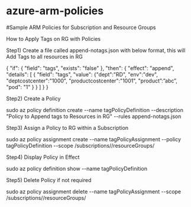 # azure-arm-policies
#Sample ARM Policies for Subscription and Resource Groups


How to Apply Tags on RG with Policies

Step1) Create a file called append-notags.json with below format, this will Add Tags to all resources in RG 


{
 "if": {
  "field": "tags",
  "exists": "false"
  },
  "then": {
    "effect": "append",
    "details": [
      {
        "field": "tags",
        "value": {"dept":"RD", "env":"dev", "deptcostcenter":"1000", "productcostcenter":"1001", "product”:”abc”, "pod": "1"   } 
      }
    ]
  }
}




Step2) Create a Policy 

sudo az policy definition create --name tagPolicyDefinition --description "Policy to Append tags to Resources in RG" --rules append-notags.json

Step3) Assign a Policy to RG within a Subscription

sudo az policy assignment create --name tagPolicyAssignment --policy tagPolicyDefinition --scope /subscriptions/<subscription id>/resourceGroups/<resource group>

Step4) Display Policy in Effect

sudo az policy definition show --name tagPolicyDefinition

Step5) Delete Policy if not required 

sudo az policy assignment delete --name tagPolicyAssignment --scope /subscriptions/<subscription id>/resourceGroups/<resource group>

